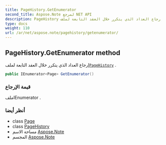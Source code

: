 ```yaml
---
title: PageHistory.GetEnumerator
second_title: Aspose.Note لمرجع NET API
description: PageHistory طريقة. إرجاع العداد الذي يتكرر خلال العقد التابعة لملفPageHistory .
type: docs
weight: 110
url: /ar/net/aspose.note/pagehistory/getenumerator/
---
```

## PageHistory.GetEnumerator method

إرجاع العداد الذي يتكرر خلال العقد التابعة لملف[`PageHistory`](../) .

```csharp
public IEnumerator<Page> GetEnumerator()
```

### قيمة الإرجاع

ملفIEnumerator .

### أنظر أيضا

* class [Page](../../page/)
* class [PageHistory](../)
* مساحة الاسم [Aspose.Note](../../pagehistory/)
* المجسم [Aspose.Note](../../../)


